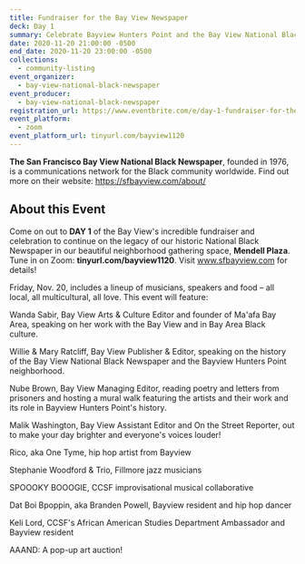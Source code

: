 ```yaml
---
title: Fundraiser for the Bay View Newspaper
deck: Day 1
summary: Celebrate Bayview Hunters Point and the Bay View National Black Newspaper!
date: 2020-11-20 21:00:00 -0500
end_date: 2020-11-20 23:00:00 -0500
collections:
  - community-listing
event_organizer:
  - bay-view-national-black-newspaper
event_producer:
  - bay-view-national-black-newspaper
registration_url: https://www.eventbrite.com/e/day-1-fundraiser-for-the-bay-view-newspaper-tickets-128296172305
event_platform:
  - zoom
event_platform_url: tinyurl.com/bayview1120
---
```

**The San Francisco Bay View National Black Newspaper**, founded in 1976, is a communications network for the Black community worldwide. Find out more on their website: <https://sfbayview.com/about/>

## About this Event

Come on out to **DAY 1** of the Bay View's incredible fundraiser and celebration to continue on the legacy of our historic National Black Newspaper in our beautiful neighborhood gathering space, **Mendell Plaza**. Tune in on Zoom: **tinyurl.com/bayview1120**. Visit www.sfbayview.com for details!

Friday, Nov. 20, includes a lineup of musicians, speakers and food – all local, all multicultural, all love. This event will feature:

Wanda Sabir, Bay View Arts & Culture Editor and founder of Ma'afa Bay Area, speaking on her work with the Bay View and in Bay Area Black culture.

Willie & Mary Ratcliff, Bay View Publisher & Editor, speaking on the history of the Bay View National Black Newspaper and the Bayview Hunters Point neighborhood.

Nube Brown, Bay View Managing Editor, reading poetry and letters from prisoners and hosting a mural walk featuring the artists and their work and its role in Bayview Hunters Point's history.

Malik Washington, Bay View Assistant Editor and On the Street Reporter, out to make your day brighter and everyone's voices louder!

Rico, aka One Tyme, hip hop artist from Bayview

Stephanie Woodford & Trio, Fillmore jazz musicians

SPOOOKY BOOOGIE, CCSF improvisational musical collaborative

Dat Boi Bpoppin, aka Branden Powell, Bayview resident and hip hop dancer

Keli Lord, CCSF's African American Studies Department Ambassador and Bayview resident

AAAND: A pop-up art auction!